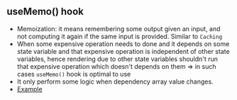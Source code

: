 ## useMemo() hook

- Memoization: it means remembering some output given an input, and not computing it again if the same input is provided. Similar to `Caching`
- When some expensive operation needs to done and it depends on some state variable and that expensive operation is independent of other state variables, hence rendering due to other state variables shouldn't run that expensive operation which doesn't depends on them => in such cases `useMemo()` hook is optimal to use
- It only perform some logic when dependency array value changes.
- [Example](https://github.com/princebansal7/Web-Development-Concepts/blob/main/react-js/13.react-useMemo/src/App.jsx)